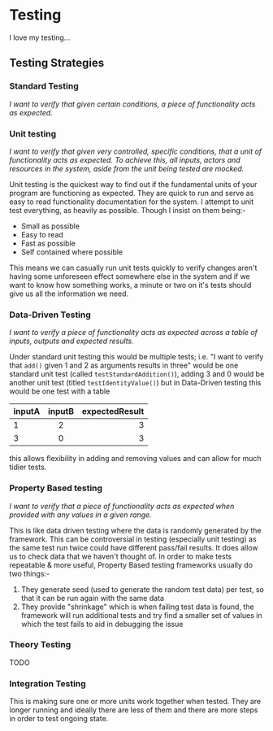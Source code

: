 # Testing

I love my testing...

## Testing Strategies

### Standard Testing

_I want to verify that given certain conditions, a piece of functionality acts as expected._

### Unit testing

_I want to verify that given very controlled, specific conditions, that a unit of functionality acts as expected.  To
achieve this, all inputs, actors and resources in the system, aside from the unit being tested are mocked._

Unit testing is the quickest way to find out if the fundamental units of your program are functioning as expected.  They
are quick to run and serve as easy to read functionality documentation for the system. I attempt to unit test everything,
as heavily as possible.  Though I insist on them being:-

 - Small as possible
 - Easy to read
 - Fast as possible
 - Self contained where possible

 This means we can casually run unit tests quickly to verify changes aren't having some unforeseen effect somewhere else
 in the system and if we want to know how something works, a minute or two on it's tests should give us all the
 information we need.

### Data-Driven Testing

_I want to verify a piece of functionality acts as expected across a table of inputs, outputs and expected results._

Under standard unit testing this would be multiple tests; i.e. "I want to verify that `add()` given 1 and 2 as arguments
results in three" would be one standard unit test (called `testStandardAddition()`), adding 3 and 0 would be another
unit test (titled `testIdentityValue()`) but in Data-Driven testing this would be one test with a table

| inputA | inputB  | expectedResult  |
| ------ |:-------:| ---------------:|
| 1      | 2       | 3               |
| 3      | 0       | 3               |

this allows flexibility in adding and removing values and can allow for much tidier tests.

### Property Based testing

_I want to verify that a piece of functionality acts as expected when provided with any values in a given range._

This is like data driven testing where the data is randomly generated by the framework.   This can be controversial in
testing (especially unit testing) as the same test run twice could have different pass/fail results.  It does allow us
to check data that we haven't thought of.
In order to make tests repeatable & more useful, Property Based testing frameworks usually do two things:-

 1. They generate seed (used to generate the random test data) per test, so that it can be run again with the same data
 2. They provide "shrinkage" which is when failing test data is found, the framework will run additional tests and try
    find a smaller set of values in which the test fails to aid in debugging the issue

### Theory Testing

TODO

### Integration Testing

This is making sure one or more units work together when tested.  They are longer running and ideally there are less of
them and there are more steps in order to test ongoing state.